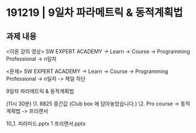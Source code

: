# 191219 | 9일차 파라메트릭 & 동적계획법

## 과제 내용

  <이론 강의 영상>
SW EXPERT ACADEMY -> Learn -> Course -> Programming Professional -> n일차

<문제>
SW EXPERT ACADEMY -> Learn -> Course -> Programming Professional -> n일차 -> 제일 하단

9일차 파라메트릭 & 동적계획법

(11시 30분)
\1. 8825 중간값 (Club box 에 담아놓았습니다.)
\2. Pro course -> 동적계획법 -> 프리랜서



10_1. 피라미드.pptx 1 프리랜서.pptx